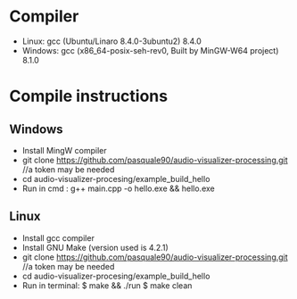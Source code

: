 # Compiler 
  - Linux: gcc (Ubuntu/Linaro 8.4.0-3ubuntu2) 8.4.0
  - Windows: gcc (x86_64-posix-seh-rev0, Built by MinGW-W64 project) 8.1.0

# Compile instructions

  ## Windows
  - Install MingW compiler
  - git clone https://github.com/pasquale90/audio-visualizer-processing.git //a token may be needed
  - cd audio-visualizer-procesing/example_build_hello
  - Run in cmd : 
	g++ main.cpp -o hello.exe && hello.exe



  ## Linux
  - Install gcc compiler
  - Install GNU Make (version used is 4.2.1)
  - git clone https://github.com/pasquale90/audio-visualizer-processing.git //a token may be needed
  - cd audio-visualizer-procesing/example_build_hello
  - Run in terminal:
	$ make && ./run
	$ make clean
  
  
